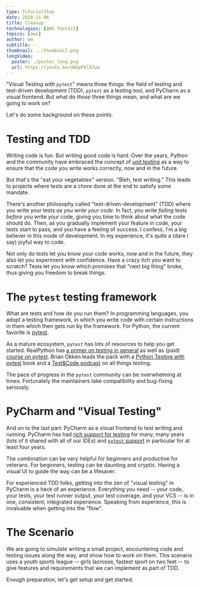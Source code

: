 ```yaml
---
type: TutorialStep
date: 2020-11-06
title: Cleanup
technologies: [AWS Toolkit]
topics: [aws]
author: mm
subtitle: --
thumbnail: ../thumbnail.png
longVideo:
  poster: ./poster_long.png
  url: https://youtu.be/dAbpPklX7wo
---
```


"Visual Testing with `pytest`" means three things: the field of testing and test-driven development (TDD), `pytest` as a testing tool, and PyCharm as a visual frontend.
But what do *those* three things mean, and what are we going to work on?

Let's do some background on these points.

# Testing and TDD

Writing code is fun. 
But writing good code is hard.
Over the years, Python and the community have embraced the concept of [unit testing](https://jeffknupp.com/blog/2013/12/09/improve-your-python-understanding-unit-testing/) as a way to ensure that the code you write works correctly, now and in the future.

But that's the "eat your vegetables" version.
"Bleh, test writing."
This leads to projects where tests are a chore done at the end to satisfy some mandate.

There's another philosophy called "test-driven-development" (TDD) where you write your tests *as you write your code*. 
In fact, you write *failing* tests *before* you write your code, giving you time to think about what the code should do.
Then, as you gradually implement your feature in code, your tests start to pass, and you have a feeling of success.
I confess, I'm a big believer in this mode of development.
In my experience, it's quite a (dare I say) joyful way to code.

Not only do tests let you know your code works, now and in the future, they also let you experiment with confidence.
Have a crazy itch you want to scratch?
Tests let you know which promises that "next big thing" broke, thus giving you freedom to break things.

# The `pytest` testing framework

What are tests and how do you run them? 
In programming languages, you adopt a testing framework, in which you write code with certain instructions in them which then gets run by the framework.
For Python, the current favorite is [pytest](../../../technologies/pytest).

As a mature ecosystem, `pytest` has lots of resources to help you get started. 
RealPython has [a primer on testing in general](https://realpython.com/python-testing/) as well as (paid) [course on pytest](https://realpython.com/courses/test-driven-development-pytest/). 
Brian Okken leads the pack with a [Python Testing with pytest](https://pragprog.com/book/bopytest/python-testing-with-pytest) book and a [Test&Code podcast]() on all things testing.

The pace of progress in the `pytest` community can be overwhelming at times.
Fortunately the maintainers take compatibility and bug-fixing seriously.

# PyCharm and "Visual Testing"

And on to the last part: PyCharm as a visual frontend to test writing and running.
PyCharm has had [rich support for testing](https://www.jetbrains.com/help/pycharm/testing.html) for many, many years (lots of it shared with all of our IDEs) and [`pytest` support](https://www.jetbrains.com/help/pycharm/pytest.html) in particular for at least four years.

The combination can be very helpful for beginners and productive for veterans.
For beginners, testing can be daunting and cryptic.
Having a visual UI to guide the way can be a lifesaver.

For experienced TDD folks, getting into the zen of "visual testing" in PyCharm is a heck of an experience.
Everything you need -- your code, your tests, your test runner output, your test coverage, and your VCS -- is in one, consistent, integrated experience.
Speaking from experience, this is invaluable when getting into the "flow".

# The Scenario

We are going to simulate writing a small project, encountering code and testing issues along the way, and show how to work on them.
This scenario uses a youth sports league -- girls lacrosse, fastest sport on two feet -- to give features and requirements that we can implement as part of TDD.

Enough preparation, let's get setup and get started.
